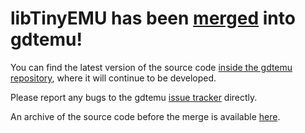 # libTinyEMU has been [merged](https://github.com/lihop/gdtemu/pull/7) into gdtemu!

You can find the latest version of the source code [inside the gdtemu repository](https://github.com/lihop/gdtemu/tree/main/addons/gdtemu/native/thirdparty/TinyEMU), where it will continue to be developed.

Please report any bugs to the gdtemu [issue tracker](https://github.com/lihop/gdtemu/issues) directly.

An archive of the source code before the merge is available [here](../../tree/archive).

